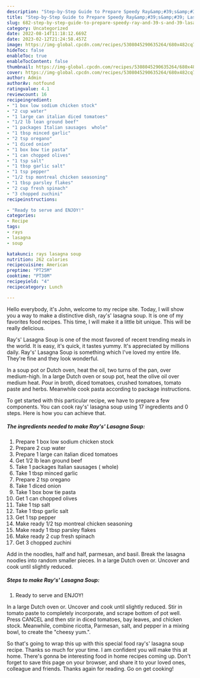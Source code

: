 ```yaml
---
description: "Step-by-Step Guide to Prepare Speedy Ray&amp;#39;s&amp;#39; Lasagna Soup"
title: "Step-by-Step Guide to Prepare Speedy Ray&amp;#39;s&amp;#39; Lasagna Soup"
slug: 682-step-by-step-guide-to-prepare-speedy-ray-and-39-s-and-39-lasagna-soup
category: Uncategorized
date: 2022-08-14T11:18:12.669Z
date: 2023-02-12T21:24:58.457Z
image: https://img-global.cpcdn.com/recipes/5308045290635264/680x482cq70/rays-lasagna-soup-recipe-main-photo.jpg
hideToc: false
enableToc: true
enableTocContent: false
thumbnail: https://img-global.cpcdn.com/recipes/5308045290635264/680x482cq70/rays-lasagna-soup-recipe-main-photo.jpg
cover: https://img-global.cpcdn.com/recipes/5308045290635264/680x482cq70/rays-lasagna-soup-recipe-main-photo.jpg
author: Admin
authorAv: notfound
ratingvalue: 4.1
reviewcount: 16
recipeingredient:
- "1 box low sodium chicken stock"
- "2 cup water"
- "1 large can italian diced tomatoes"
- "1/2 lb lean ground beef"
- "1 packages Italian sausages  whole"
- "1 tbsp minced garlic"
- "2 tsp oregano"
- "1 diced onion"
- "1 box bow tie pasta"
- "1 can chopped olives"
- "1 tsp salt"
- "1 tbsp garlic salt"
- "1 tsp pepper"
- "1/2 tsp montreal chicken seasoning"
- "1 tbsp parsley flakes"
- "2 cup fresh spinach"
- "3 chopped zuchini"
recipeinstructions:

- "Ready to serve and ENJOY!"
categories:
- Recipe
tags:
- rays
- lasagna
- soup

katakunci: rays lasagna soup 
nutrition: 262 calories
recipecuisine: American
preptime: "PT25M"
cooktime: "PT30M"
recipeyield: "4"
recipecategory: Lunch

---
```



Hello everybody, it's John, welcome to my recipe site. Today, I will show you a way to make a distinctive dish, ray&#39;s&#39; lasagna soup. It is one of my favorites food recipes. This time, I will make it a little bit unique. This will be really delicious.

Ray&#39;s&#39; Lasagna Soup is one of the most favored of recent trending meals in the world. It is easy, it's quick, it tastes yummy. It's appreciated by millions daily. Ray&#39;s&#39; Lasagna Soup is something which I've loved my entire life. They're fine and they look wonderful.

In a soup pot or Dutch oven, heat the oil, two turns of the pan, over medium-high. In a large Dutch oven or soup pot, heat the olive oil over medium heat. Pour in broth, diced tomatoes, crushed tomatoes, tomato paste and herbs. Meanwhile cook pasta according to package instructions.


To get started with this particular recipe, we have to prepare a few components. You can cook ray&#39;s&#39; lasagna soup using 17 ingredients and 0 steps. Here is how you can achieve that.

<!--inarticleads1-->

##### The ingredients needed to make Ray&#39;s&#39; Lasagna Soup:

1. Prepare 1 box low sodium chicken stock
1. Prepare 2 cup water
1. Prepare 1 large can italian diced tomatoes
1. Get 1/2 lb lean ground beef
1. Take 1 packages Italian sausages ( whole)
1. Take 1 tbsp minced garlic
1. Prepare 2 tsp oregano
1. Take 1 diced onion
1. Take 1 box bow tie pasta
1. Get 1 can chopped olives
1. Take 1 tsp salt
1. Take 1 tbsp garlic salt
1. Get 1 tsp pepper
1. Make ready 1/2 tsp montreal chicken seasoning
1. Make ready 1 tbsp parsley flakes
1. Make ready 2 cup fresh spinach
1. Get 3 chopped zuchini


Add in the noodles, half and half, parmesan, and basil. Break the lasagna noodles into random smaller pieces. In a large Dutch oven or. Uncover and cook until slightly reduced. 

<!--inarticleads2-->

##### Steps to make Ray&#39;s&#39; Lasagna Soup:


1. Ready to serve and ENJOY!

In a large Dutch oven or. Uncover and cook until slightly reduced. Stir in tomato paste to completely incorporate, and scrape bottom of pot well. Press CANCEL and then stir in diced tomatoes, bay leaves, and chicken stock. Meanwhile, combine ricotta, Parmesan, salt, and pepper in a mixing bowl, to create the &#34;cheesy yum.&#34;. 

So that's going to wrap this up with this special food ray&#39;s&#39; lasagna soup recipe. Thanks so much for your time. I am confident you will make this at home. There's gonna be interesting food in home recipes coming up. Don't forget to save this page on your browser, and share it to your loved ones, colleague and friends. Thanks again for reading. Go on get cooking!
